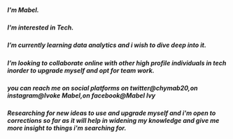 ##### I'm Mabel.
##### I'm interested in Tech.
##### I’m currently learning data analytics and i wish to dive deep into it.
##### I’m looking to collaborate online with other high profile individuals in tech inorder to upgrade myself and opt for team work. 
##### you can reach me on social platforms on twitter@chymab20,on instagram@Ivoke Mabel,on facebook@Mabel Ivy
##### Researching for new ideas to use and upgrade myself and i'm open to corrections so far as it will help in widening my knowledge and give me more insight to things i'm searching for.
